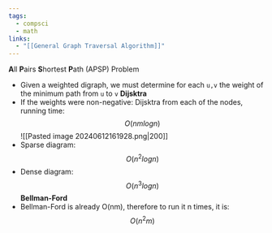 ```yaml
---
tags:
  - compsci
  - math
links:
  - "[[General Graph Traversal Algorithm]]"
---
```

**A**ll **P**airs **S**hortest **P**ath (APSP) Problem
- Given a weighted digraph, we must determine for each `u,v` the weight of the minimum path from `u` to `v`
**Dijsktra**
- If the weights were non-negative: Dijsktra from each of the nodes, running time:
$$O(nm logn)$$
![[Pasted image 20240612161928.png|200]]
- Sparse diagram: $$O(n^2logn)$$
- Dense diagram: $$O(n^3logn)$$
**Bellman-Ford**
- Bellman-Ford is already O(nm), therefore to run it n times, it is: $$O(n^2m)$$
